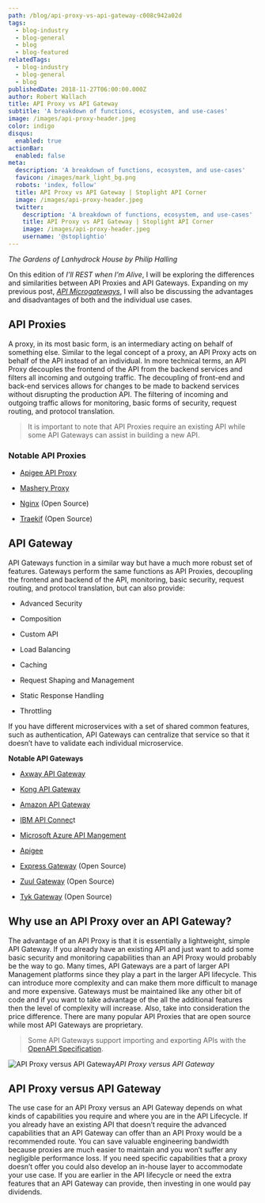```yaml
---
path: /blog/api-proxy-vs-api-gateway-c008c942a02d
tags:
  - blog-industry
  - blog-general
  - blog
  - blog-featured
relatedTags:
  - blog-industry
  - blog-general
  - blog
publishedDate: 2018-11-27T06:00:00.000Z
author: Robert Wallach
title: API Proxy vs API Gateway
subtitle: 'A breakdown of functions, ecosystem, and use-cases'
image: /images/api-proxy-header.jpeg
color: indigo
disqus:
  enabled: true
actionBar:
  enabled: false
meta:
  description: 'A breakdown of functions, ecosystem, and use-cases'
  favicon: /images/mark_light_bg.png
  robots: 'index, follow'
  title: API Proxy vs API Gateway | Stoplight API Corner
  image: /images/api-proxy-header.jpeg
  twitter:
    description: 'A breakdown of functions, ecosystem, and use-cases'
    title: API Proxy vs API Gateway | Stoplight API Corner
    image: /images/api-proxy-header.jpeg
    username: '@stoplightio'
---
```

*The Gardens of Lanhydrock House by Philip Halling*

On this edition of *I’ll REST when I’m Alive*, I will be exploring the differences and similarities between API Proxies and API Gateways. Expanding on my previous post, *[API Microgateways](/blog/api-microgateways-55d656950d6c)*, I will also be discussing the advantages and disadvantages of both and the individual use cases.

## API Proxies

A proxy, in its most basic form, is an intermediary acting on behalf of something else. Similar to the legal concept of a proxy, an API Proxy acts on behalf of the API instead of an individual. In more technical terms, an API Proxy decouples the frontend of the API from the backend services and filters all incoming and outgoing traffic. The decoupling of front-end and back-end services allows for changes to be made to backend services without disrupting the production API. The filtering of incoming and outgoing traffic allows for monitoring, basic forms of security, request routing, and protocol translation.
> It is important to note that API Proxies require an existing API while some API Gateways can assist in building a new API.

### Notable API Proxies

* [Apigee API Proxy](https://docs.apigee.com/api-platform/get-started/get-started)

* [Mashery Proxy](https://www.tibco.com/products/api-management)

* [Nginx](https://www.nginx.com/) (Open Source)

* [Traekif](https://traefik.io/) (Open Source)

## API Gateway

API Gateways function in a similar way but have a much more robust set of features. Gateways perform the same functions as API Proxies, decoupling the frontend and backend of the API, monitoring, basic security, request routing, and protocol translation, but can also provide:

* Advanced Security

* Composition

* Custom API

* Load Balancing

* Caching

* Request Shaping and Management

* Static Response Handling

* Throttling

If you have different microservices with a set of shared common features, such as authentication, API Gateways can centralize that service so that it doesn’t have to validate each individual microservice.

**Notable API Gateways**

* [Axway API Gateway](https://www.axway.com/en/products/api-management/gateway)

* [Kong API Gateway](https://konghq.com/solutions/gateway/)

* [Amazon API Gateway](https://aws.amazon.com/api-gateway/)

* [IBM API Connec](https://www.ibm.com/cloud/api-connect)t

* [Microsoft Azure API Mangement](https://azure.microsoft.com/en-us/services/api-management/)

* [Apigee](https://apigee.com/api-management/)

* [Express Gateway](https://www.express-gateway.io/) (Open Source)

* [Zuul Gateway](https://github.com/Netflix/zuul) (Open Source)

* [Tyk Gateway](https://github.com/TykTechnologies/tyk) (Open Source)

## Why use an API Proxy over an API Gateway?

The advantage of an API Proxy is that it is essentially a lightweight, simple API Gateway. If you already have an existing API and just want to add some basic security and monitoring capabilities than an API Proxy would probably be the way to go. Many times, API Gateways are a part of larger API Management platforms since they play a part in the larger API lifecycle. This can introduce more complexity and can make them more difficult to manage and more expensive. Gateways must be maintained like any other bit of code and if you want to take advantage of the all the additional features then the level of complexity will increase. Also, take into consideration the price difference. There are many popular API Proxies that are open source while most API Gateways are proprietary.
> Some API Gateways support importing and exporting APIs with the [OpenAPI Specification](/design/free/).

![API Proxy versus API Gateway](https://cdn-images-1.medium.com/max/800/1*Cpy-nYVSWKxCQO0J3QrClg.png)*API Proxy versus API Gateway*

## API Proxy versus API Gateway

The use case for an API Proxy versus an API Gateway depends on what kinds of capabilities you require and where you are in the API Lifecycle. If you already have an existing API that doesn’t require the advanced capabilities that an API Gateway can offer than an API Proxy would be a recommended route. You can save valuable engineering bandwidth because proxies are much easier to maintain and you won’t suffer any negligible performance loss. If you need specific capabilities that a proxy doesn’t offer you could also develop an in-house layer to accommodate your use case. If you are earlier in the API lifecycle or need the extra features that an API Gateway can provide, then investing in one would pay dividends.
